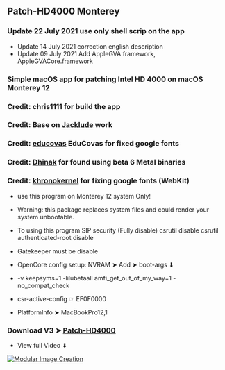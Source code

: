 ## Patch-HD4000 Monterey 

### Update 22 July 2021 use only shell scrip on the app
- Update 14 July 2021 correction english description
- Update 09 July 2021 Add AppleGVA.framework, AppleGVACore.framework

### Simple macOS app for patching Intel HD 4000 on macOS Monterey 12

### Credit: chris1111 for build the app
### Credit: Base on [Jacklude](https://github.com/jacklukem) work
### Credit: [educovas](https://github.com/educovas) EduCovas for fixed google fonts
### Credit: [Dhinak](https://github.com/DhinakG) for found using beta 6 Metal binaries
### Credit: [khronokernel](https://github.com/khronokernel) for fixing google fonts (WebKit)
- use this program on Monterey 12 system Only!
- Warning: this package replaces system files and could render your system unbootable.
- To using this program SIP security (Fully disable) csrutil disable csrutil authenticated-root disable 
- Gatekeeper must be disable

- OpenCore config setup: NVRAM ➤ Add ➤ boot-args ⬇︎
- -v keepsyms=1 -lilubetaall amfi_get_out_of_my_way=1 -no_compat_check
- csr-active-config ☞ EF0F0000 

- PlatformInfo ➤ MacBookPro12,1

### Download V3 ➤ [Patch-HD4000](https://github.com/chris1111/Patch-HD4000-Monterey/releases/tag/V3 )

- View full Video ⬇︎

[![Modular Image Creation](https://user-images.githubusercontent.com/6248794/118173318-6a820080-b3fb-11eb-9ba5-203165fb6f26.png)](https://youtu.be/aMoenFAdKxc)





 


